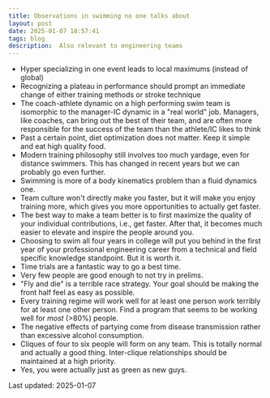 ```yaml
---
title: Observations in swimming no one talks about
layout: post
date: 2025-01-07 18:57:41
tags: blog
description:  Also relevant to engineering teams
---
```

- Hyper specializing in one event leads to local maximums (instead of global)
- Recognizing a plateau in performance should prompt an immediate change of either training methods or stroke technique
- The coach-athlete dynamic on a high performing swim team is isomorphic to the manager-IC dynamic in a "real world" job. Managers, like coaches, can bring out the best of their team, and are often more responsible for the success of the team than the athlete/IC likes to think
- Past a certain point, diet optimization does not matter. Keep it simple and eat high quality food.
- Modern training philosophy still involves too much yardage, even for distance swimmers. This has changed in recent years but we can probably go even further.
- Swimming is more of a body kinematics problem than a fluid dynamics one.
- Team culture won't directly make you faster, but it will make you enjoy training more, which gives you more opportunities to actually get faster. 
- The best way to make a team better is to first maximize the quality of your individual contributions, i.e., get faster. After that, it becomes much easier to elevate and inspire the people around you.
- Choosing to swim all four years in college will put you behind in the first year of your professional engineering career from a technical and field specific knowledge standpoint. But it is worth it.
- Time trials are a fantastic way to go a best time.
- Very few people are good enough to not try in prelims.
- "Fly and die" is a terrible race strategy. Your goal should be making the front half feel as easy as possible. 
- Every training regime will work well for at least one person work terribly for at least one other person. Find a program that seems to be working well for *most* (>80%) people.
- The negative effects of partying come from disease transmission rather than excessive alcohol consumption.  
- Cliques of four to six people will form on any team. This is totally normal and actually a good thing. Inter-clique relationships should be maintained at a high priority.
- Yes, you were actually just as green as new guys.

Last updated: 2025-01-07